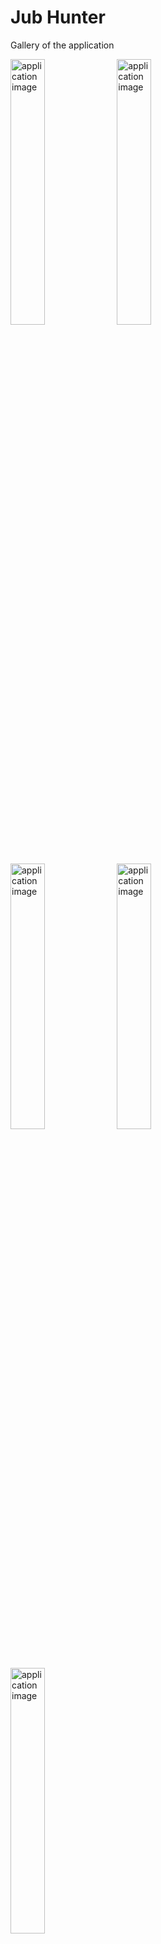 <head>
  <link href="https://fonts.googleapis.com/css2?family=Merienda&display=swap" rel="stylesheet">
</head>

<main>
  <h1>Jub Hunter</h1>

  <!-- Job hunter gallery -->
  <p> Gallery of the application </p>
  
  <section display="flex" justifyContent="center">
    <img width="33%" src="https://github.com/DF27ARTS/Jub-Hunter/blob/main/client/src/Job_hunter_assets/job-hunter-img-one.png" alt="application image"/> 
    <img width="33%" src="https://github.com/DF27ARTS/Jub-Hunter/blob/main/client/src/Job_hunter_assets/job-hunter-img-four.png" alt="application image"/>
    <img width="33%" src="https://github.com/DF27ARTS/Jub-Hunter/blob/main/client/src/Job_hunter_assets/job-hunter-img-five.png" alt="application image"/>
    <img width="33%" src="https://github.com/DF27ARTS/Jub-Hunter/blob/main/client/src/Job_hunter_assets/job-hunter-img-two.png" alt="application image"/>
    <img width="33%" src="https://github.com/DF27ARTS/Jub-Hunter/blob/main/client/src/Job_hunter_assets/job-hunter-img-three.png" alt="application image"/>
    
    
  </section>
  
  <br/>


  <br/>

  <p>
    This application helps you manage and keep track of all the job
    applications you submit during your job search process. It
    allows you to easily monitor and organize your job search so you
    can stay on top of all your applications
  </p>
  
  <br/>


  <br/>

  <p>The application includes the following features:</p>
  <ul>
    <li>Landing page</li>
    <li>Introductory video</li>
    <li>Controled login and registration</li>
    <li>Search engine</li>
    <li>Filters by date and status</li>
    <li>Infinite loading</li>
  </ul>

  </br>

  <p>Application created using</p>
  <ul>
    <li>Typescript</li>
    <li>ReactJS</li>
    <li>Redux/Toolkit</li>
    <li>HTML / SCSS</li>
    <li>Javascript</li>
    <li>NodeJS</li>
    <li>ExpressJS</li>
    <li>SequelizeJS</li>
    <li>PostgreSQL</li>
    <li>Bcript</li>
    <li>JWT</li>
  </ul>

  <p>Application link deployment <a href="https://job-hunter-arkcl5zem-df27arts.vercel.app" >Jub hunter</a> </p>

  <br/>

  <p>Start the application locally by following these steps:</p>

  <ol>
    <li>Open a terminal. If you're using Visual Studio Code, you can do this by pressing  <code>CTRL + Ñ</code> </li>
    <li>Navigate to the server directory by entering the following command in the terminal: <code>cd server.</code> </li>
    <li>Once you're in the server directory, enter the command <code>npm run dev</code> to start the server. </li>
    <li>Open a new terminal to start the client. If you're using Visual Studio Code, click the plus sign <code>(+)</code> at the top-right corner of the terminal.</li>
    <li>Navigate to the client directory by entering the following command in the terminal <code>cd client</code></li>
    <li>To start the client, enter the command <code>npm run dev</code> in the terminal.</li>
    <li>Finally, you should see a link displayed in the terminal that looks like this: <code>http://localhost:5173</code> Click on the link to go to the landing page</li>
    <li> 
      If you encounter any issues, feel free to send me an email at 
      <a href="mailto:diego27fernando72@gmail.com">
        <code>diego27fernando72@gmail.com</code>  
      </a>
    </li>
  </ol>

  <p>
    I hope you enjoy the application
  </p>
  
</main>
